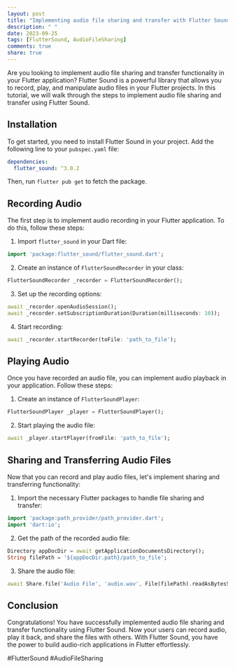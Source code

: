 ```yaml
---
layout: post
title: "Implementing audio file sharing and transfer with Flutter Sound"
description: " "
date: 2023-09-25
tags: [FlutterSound, AudioFileSharing]
comments: true
share: true
---
```


Are you looking to implement audio file sharing and transfer functionality in your Flutter application? Flutter Sound is a powerful library that allows you to record, play, and manipulate audio files in your Flutter projects. In this tutorial, we will walk through the steps to implement audio file sharing and transfer using Flutter Sound.

## Installation

To get started, you need to install Flutter Sound in your project. Add the following line to your `pubspec.yaml` file:

```yaml
dependencies:
  flutter_sound: ^3.0.2
```

Then, run `flutter pub get` to fetch the package.

## Recording Audio

The first step is to implement audio recording in your Flutter application. To do this, follow these steps:

1. Import `flutter_sound` in your Dart file:

```dart
import 'package:flutter_sound/flutter_sound.dart';
```

2. Create an instance of `FlutterSoundRecorder` in your class:

```dart
FlutterSoundRecorder _recorder = FlutterSoundRecorder();
```

3. Set up the recording options:

```dart
await _recorder.openAudioSession();
await _recorder.setSubscriptionDuration(Duration(milliseconds: 10));
```

4. Start recording:

```dart
await _recorder.startRecorder(toFile: 'path_to_file');
```

## Playing Audio

Once you have recorded an audio file, you can implement audio playback in your application. Follow these steps:

1. Create an instance of `FlutterSoundPlayer`:

```dart
FlutterSoundPlayer _player = FlutterSoundPlayer();
```

2. Start playing the audio file:

```dart
await _player.startPlayer(fromFile: 'path_to_file');
```

## Sharing and Transferring Audio Files

Now that you can record and play audio files, let's implement sharing and transferring functionality:

1. Import the necessary Flutter packages to handle file sharing and transfer:

```dart
import 'package:path_provider/path_provider.dart';
import 'dart:io';
```

2. Get the path of the recorded audio file:

```dart
Directory appDocDir = await getApplicationDocumentsDirectory();
String filePath = '${appDocDir.path}/path_to_file';
```

3. Share the audio file:

```dart
await Share.file('Audio File', 'audio.wav', File(filePath).readAsBytesSync(), 'audio/wav');
```

## Conclusion

Congratulations! You have successfully implemented audio file sharing and transfer functionality using Flutter Sound. Now your users can record audio, play it back, and share the files with others. With Flutter Sound, you have the power to build audio-rich applications in Flutter effortlessly.

#FlutterSound #AudioFileSharing